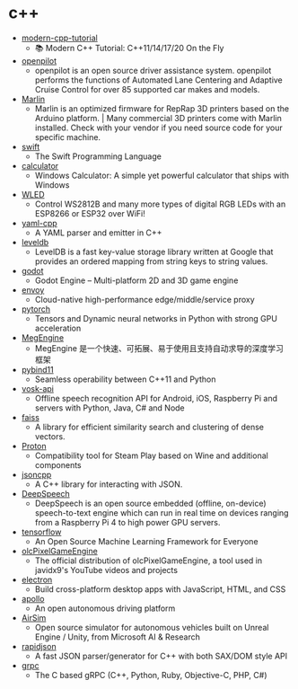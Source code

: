 # c++
- [modern-cpp-tutorial](https://github.com/changkun/modern-cpp-tutorial)
  - 📚 Modern C++ Tutorial: C++11/14/17/20 On the Fly
- [openpilot](https://github.com/commaai/openpilot)
  - openpilot is an open source driver assistance system. openpilot performs the functions of Automated Lane Centering and Adaptive Cruise Control for over 85 supported car makes and models.
- [Marlin](https://github.com/MarlinFirmware/Marlin)
  - Marlin is an optimized firmware for RepRap 3D printers based on the Arduino platform. | Many commercial 3D printers come with Marlin installed. Check with your vendor if you need source code for your specific machine.
- [swift](https://github.com/apple/swift)
  - The Swift Programming Language
- [calculator](https://github.com/microsoft/calculator)
  - Windows Calculator: A simple yet powerful calculator that ships with Windows
- [WLED](https://github.com/Aircoookie/WLED)
  - Control WS2812B and many more types of digital RGB LEDs with an ESP8266 or ESP32 over WiFi!
- [yaml-cpp](https://github.com/jbeder/yaml-cpp)
  - A YAML parser and emitter in C++
- [leveldb](https://github.com/google/leveldb)
  - LevelDB is a fast key-value storage library written at Google that provides an ordered mapping from string keys to string values.
- [godot](https://github.com/godotengine/godot)
  - Godot Engine – Multi-platform 2D and 3D game engine
- [envoy](https://github.com/envoyproxy/envoy)
  - Cloud-native high-performance edge/middle/service proxy
- [pytorch](https://github.com/pytorch/pytorch)
  - Tensors and Dynamic neural networks in Python with strong GPU acceleration
- [MegEngine](https://github.com/MegEngine/MegEngine)
  - MegEngine 是一个快速、可拓展、易于使用且支持自动求导的深度学习框架
- [pybind11](https://github.com/pybind/pybind11)
  - Seamless operability between C++11 and Python
- [vosk-api](https://github.com/alphacep/vosk-api)
  - Offline speech recognition API for Android, iOS, Raspberry Pi and servers with Python, Java, C# and Node
- [faiss](https://github.com/facebookresearch/faiss)
  - A library for efficient similarity search and clustering of dense vectors.
- [Proton](https://github.com/ValveSoftware/Proton)
  - Compatibility tool for Steam Play based on Wine and additional components
- [jsoncpp](https://github.com/open-source-parsers/jsoncpp)
  - A C++ library for interacting with JSON.
- [DeepSpeech](https://github.com/mozilla/DeepSpeech)
  - DeepSpeech is an open source embedded (offline, on-device) speech-to-text engine which can run in real time on devices ranging from a Raspberry Pi 4 to high power GPU servers.
- [tensorflow](https://github.com/tensorflow/tensorflow)
  - An Open Source Machine Learning Framework for Everyone
- [olcPixelGameEngine](https://github.com/OneLoneCoder/olcPixelGameEngine)
  - The official distribution of olcPixelGameEngine, a tool used in javidx9's YouTube videos and projects
- [electron](https://github.com/electron/electron)
  - Build cross-platform desktop apps with JavaScript, HTML, and CSS
- [apollo](https://github.com/ApolloAuto/apollo)
  - An open autonomous driving platform
- [AirSim](https://github.com/microsoft/AirSim)
  - Open source simulator for autonomous vehicles built on Unreal Engine / Unity, from Microsoft AI & Research
- [rapidjson](https://github.com/Tencent/rapidjson)
  - A fast JSON parser/generator for C++ with both SAX/DOM style API
- [grpc](https://github.com/grpc/grpc)
  - The C based gRPC (C++, Python, Ruby, Objective-C, PHP, C#)
